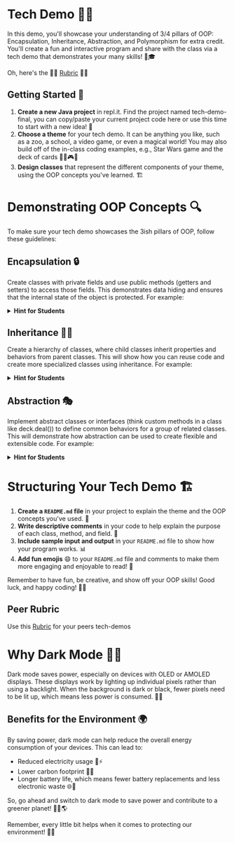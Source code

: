 # Tech Demo 🚀🌟

In this demo, you'll showcase your understanding of 3/4 pillars of OOP: Encapsulation, Inheritance, Abstraction, and Polymorphism for extra credit. You'll create a fun and interactive program and share with the class via a tech demo that demonstrates your many skills! 🎉🎓

Oh, here's the 🧙‍♀️ [Rubric](https://github.com/kyle1james/oopCapstone2023/blob/main/rubric.md) 🧙‍♀️


## Getting Started 🏁

1. **Create a new Java project** in repl.it. Find the project named tech-demo-final, you can copy/paste your current project code here or use this time to start with a new idea! 🤖
2. **Choose a theme** for your tech demo. It can be anything you like, such as a zoo, a school, a video game, or even a magical world! You may also build off of the in-class coding examples, e.g., Star Wars game and the deck of cards 🦁🏫🎮🧙
3. **Design classes** that represent the different components of your theme, using the OOP concepts you've learned. 🏗

# Demonstrating OOP Concepts 🔍

To make sure your tech demo showcases the 3ish pillars of OOP, follow these guidelines:

## Encapsulation 🔒

Create classes with private fields and use public methods (getters and setters) to access those fields. This demonstrates data hiding and ensures that the internal state of the object is protected. For example:

<details>
<summary><strong>Hint for Students</strong></summary>

```java
// Encapsulation Example
// Shape.java
class Shape {
  // Encapsulation 
  private float area;

  // Encapsulation
  private float perimeter;
}

// Main.java
public class Main {
  public static void main(String[] args) {
    // Create a Circle object with a radius of 5.0
    Circle circle = new Circle(5.0);
  }
}
```
Extension: try to make this code work while keeping area and perimeter encapsulated

</details>


## Inheritance 👨‍👧
Create a hierarchy of classes, where child classes inherit properties and behaviors from parent classes. This will show how you can reuse code and create more specialized classes using inheritance. For example:

<details>
<summary><strong>Hint for Students</strong></summary>

```java
// Inheritance Example
// Shape.java
class Shape {
  // method to calculate the area of the shape
  public double getArea();

  // method to calculate the perimeter of the shape
  public double getPerimeter();
}

// Main.java
public class Main {
  public static void main(String[] args) {
    // Create a Circle object with a radius of 5.0
    Circle circle = new Circle(5.0);
  }
}
```
Extension: try to create the get methods!

</details>


## Abstraction 🎭
Implement abstract classes or interfaces (think custom methods in a class like deck.deal()) to define common behaviors for a group of related classes. This will demonstrate how abstraction can be used to create flexible and extensible code. For example:

<details>
<summary><strong>Hint for Students</strong></summary>

```java
// Shape.java
class Shape {
  // method to calculate the area of the shape
  public double getArea();

  // method to calculate the perimeter of the shape
  public double getPerimeter();
}
// Circle.java
class Circle extends Shape {
  private double radius;

  public Circle(double radius) {
    this.radius = radius;
  }


// Main.java
public class Main {
  public static void main(String[] args) {
    // Create a Circle object with a radius of 5.0
    Circle circle = new Circle(5.0);
  }
}
```
Extension: try abstraction outside of main.java

</details>

# Structuring Your Tech Demo 🏗

1. **Create a `README.md` file** in your project to explain the theme and the OOP concepts you've used. 📝
2. **Write descriptive comments** in your code to help explain the purpose of each class, method, and field. 💬
3. **Include sample input and output** in your `README.md` file to show how your program works. 📊
4. **Add fun emojis** 😄 to your `README.md` file and comments to make them more engaging and enjoyable to read! 🎨

Remember to have fun, be creative, and show off your OOP skills! Good luck, and happy coding! 🚀🌟

## Peer Rubric

Use this [Rubric](https://github.com/kyle1james/oopCapstone2023/blob/main/rubric.md) for your peers tech-demos

# Why Dark Mode 🌃🌿

Dark mode saves power, especially on devices with OLED or AMOLED displays. These displays work by lighting up individual pixels rather than using a backlight. When the background is dark or black, fewer pixels need to be lit up, which means less power is consumed. 📱💡

## Benefits for the Environment 🌍

By saving power, dark mode can help reduce the overall energy consumption of your devices. This can lead to:

- Reduced electricity usage 🏡⚡
- Lower carbon footprint 🦶🌳
- Longer battery life, which means fewer battery replacements and less electronic waste 🌐🔋

So, go ahead and switch to dark mode to save power and contribute to a greener planet! 🌃🌿🌎

Remember, every little bit helps when it comes to protecting our environment! 🤗💚


